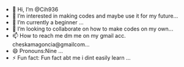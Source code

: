 - 👋 Hi, I’m @Cih936
- 👀 I’m interested in making codes and maybe use it for my future...
- 🌱 I’m currently a beginner ...
- 💞️ I’m looking to collaborate on how to make codes on my own...
- 📫 How to reach me dm me on my gmail acc. cheskamagoncia@gmailcom...
- 😄 Pronouns:Nine ...
- ⚡ Fun fact: Fun fact abt me i dint easily learn ...

<!---
Cih936/Cih936 is a ✨ special ✨ repository because its `README.md` (this file) appears on your GitHub profile.
You can click the Preview link to take a look at your changes.
--->
